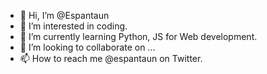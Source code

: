 - 👋 Hi, I’m @Espantaun
- 👀 I’m interested in coding.
- 🌱 I’m currently learning Python, JS for Web development.
- 💞️ I’m looking to collaborate on ...
- 📫 How to reach me @espantaun on Twitter.

<!---
Espantaun/Espantaun is a ✨ special ✨ repository because its `README.md` (this file) appears on your GitHub profile.
You can click the Preview link to take a look at your changes.
--->
